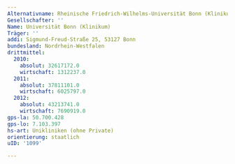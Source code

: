 ```yaml
---
Alternativname: Rheinische Friedrich-Wilhelms-Universität Bonn (Klinikum)
Gesellschafter: ''
Name: Universität Bonn (Klinikum)
Träger: ''
addi: Sigmund-Freud-Straße 25, 53127 Bonn
bundesland: Nordrhein-Westfalen
drittmittel:
  2010:
    absolut: 32617172.0
    wirtschaft: 1312237.0
  2011:
    absolut: 37811101.0
    wirtschaft: 6025797.0
  2012:
    absolut: 43213741.0
    wirtschaft: 7690919.0
gps-la: 50.700.428
gps-lo: 7.103.397
hs-art: Unikliniken (ohne Private)
orientierung: staatlich
uID: '1099'

---
```


